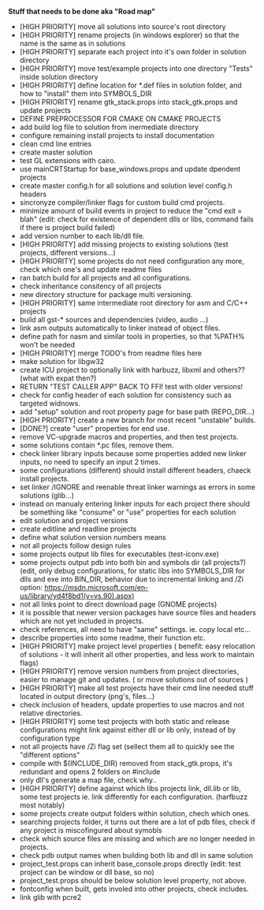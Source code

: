 **Stuff that needs to be done aka "Road map"**

* [HIGH PRIORITY] move all solutions into source's root directory
* [HIGH PRIORITY] rename projects (in windows explorer) so that the name is the same as in solutions
* [HIGH PRIORITY] separate each project into it's own folder in solution directory
* [HIGH PRIORITY] move test/example projects into one directory "Tests" inside solution directory
* [HIGH PRIORITY] define location for *.def files in solution folder, and how to "install" them into SYMBOLS_DIR
* [HIGH PRIORITY] rename gtk_stack.props into stack_gtk.props and update projects
* DEFINE PREPROCESSOR FOR CMAKE ON CMAKE PROJECTS
* add build log file to solution from inermediate directory
* configure remaining install projects to install documentation
* clean cmd line entries
* create master solution
* test GL extensions with cairo.
* use mainCRTStartup for base_windows.props and update dpendent projects
* create master config.h for all solutions and solution level config.h headers
* sincronyze compiler/linker flags for custom build cmd projects.
* minimize amount of build events in project to reduce the "cmd exit = blah" (edit: check for existence of dependent dlls or libs, command fails if there is project build failed)
* add version number to each lib/dll file.
* [HIGH PRIORITY] add missing projects to existing solutions (test projects, different versions...)
* [HIGH PRIORITY] some projects do not need configuration any more, check which one's and update readme files
* ran batch build for all projects and all configurations.
* check inheritance consitency of all projects
* new directory structure for package multi versioning.
* [HIGH PRIORITY] same intermediate root directory for asm and C/C++ projects
* build all gst-* sources and dependencies (video, audio ...)
* link asm outputs automatically to linker instead of object files.
* define path for nasm and similar tools in properties, so that %PATH% won't be needed
* [HIGH PRIORITY] merge TODO's from readme files here
* make solution for libgw32
* create ICU project to optionally link with harbuzz, libxml and others?? (what with expat then?)
* RETURN "TEST CALLER APP" BACK TO FFI! test with older versions!
* check for config header of each solution for consistency such as targeted widnows.
* add "setup" solution and root property page for base path (REPO_DIR...)
* [HIGH PRIORITY] create a new branch for most recent "unstable" builds.
* [DONE?] create "user" properties for end use.
* remove VC-upgrade macros and properties, and then test projects.
* some solutions contain *.pc files, remove them.
* check linker library inputs because some properties added new linker inputs, no need to specify an input 2 times.
* some configurations (different) should install different headers, chaeck install projects.
* set linker /IGNORE and reenable threat linker warnings as errors in some solutions (glib...)
* instead on manualy entering linker inputs for each project there should be something like "consume" or "use" properties for each solution
* edit solution and project versions
* create editline and readline projects
* define what solution version numbers means
* not all projects follow design rules
* some projects output lib files for executables (test-iconv.exe)
* some projects output pdb into both bin and symbols dir (all projects?) (edit, only debug configurations, for static libs into SYMBOLS_DIR for dlls and exe into BIN_DIR, behavior due to incremental linking and /Zi option: https://msdn.microsoft.com/en-us/library/yd4f8bd1(v=vs.90).aspx)
* not all links point to direct download page (GNOME projects)
* it is possible that newer version packages have source files and headers which are not yet included in projects.
* check references, all need to have "same" settings. ie. copy local etc...
* describe properties into some readme, their function etc.
* [HIGH PRIORITY] make project level properties ( benefit: easy relocation of solutions - it will inherit all other properties, and less work to maintain flags)
* [HIGH PRIORITY] remove version numbers from project directories, easier to manage git and updates. ( or move solutions out of sources )
* [HIGH PRIORITY] make all test projects have their cmd line needed stuff located in output directory (png's, files...)
* check inclusion of headers, update properties to use macros and not relative directories.
* [HIGH PRIORITY] some test projects with both static and release configurations might link against either dll or lib only, instead of by configuration type 
* not all projects have /Zi flag set (sellect them all to quickly see the "different options"
* compile with $(INCLUDE_DIR) removed from stack_gtk.props, it's redundant and opens 2 folders on #include
* only dll's generate a map file, check why..
* [HIGH PRIORITY] define against which libs projects link, dll.lib or lib, some test projects ie. link differently for each configuration. (harfbuzz most notably)
* some projects create output folders within solution, chech which ones.
* searching projects folder, it turns out there are a lot of pdb files, check if any project is miscofingured about symobls
* check which source files are missing and which are no longer needed in projects.
* check pdb output names when building both lib and dll in same solution
* project_test.props can inherit base_console.props directly (edit: test project can be window or dll base, so no)
* project_test.props should be below solution level property, not above.
* fontconfig when built, gets involed into other projects, check includes.
* link glib with pcre2
